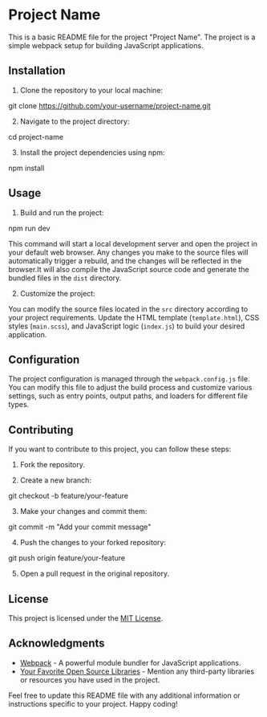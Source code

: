 # Project Name

This is a basic README file for the project "Project Name". The project is a simple webpack setup for building JavaScript applications.

## Installation

1. Clone the repository to your local machine:

git clone https://github.com/your-username/project-name.git

2. Navigate to the project directory:

cd project-name

3. Install the project dependencies using npm:

npm install

## Usage

1. Build and run the project:

npm run dev

This command will start a local development server and open the project in your default web browser. Any changes you make to the source files will automatically trigger a rebuild, and the changes will be reflected in the browser.It will also compile the JavaScript source code and generate the bundled files in the `dist` directory.

2. Customize the project:

You can modify the source files located in the `src` directory according to your project requirements. Update the HTML template (`template.html`), CSS styles (`main.scss`), and JavaScript logic (`index.js`) to build your desired application.

## Configuration

The project configuration is managed through the `webpack.config.js` file. You can modify this file to adjust the build process and customize various settings, such as entry points, output paths, and loaders for different file types.

## Contributing

If you want to contribute to this project, you can follow these steps:

1. Fork the repository.

2. Create a new branch:

git checkout -b feature/your-feature


3. Make your changes and commit them:

git commit -m "Add your commit message"


4. Push the changes to your forked repository:

git push origin feature/your-feature


5. Open a pull request in the original repository.

## License

This project is licensed under the [MIT License](LICENSE.md).

## Acknowledgments

- [Webpack](https://webpack.js.org/) - A powerful module bundler for JavaScript applications.
- [Your Favorite Open Source Libraries](https://example.com/) - Mention any third-party libraries or resources you have used in the project.

Feel free to update this README file with any additional information or instructions specific to your project. Happy coding!
